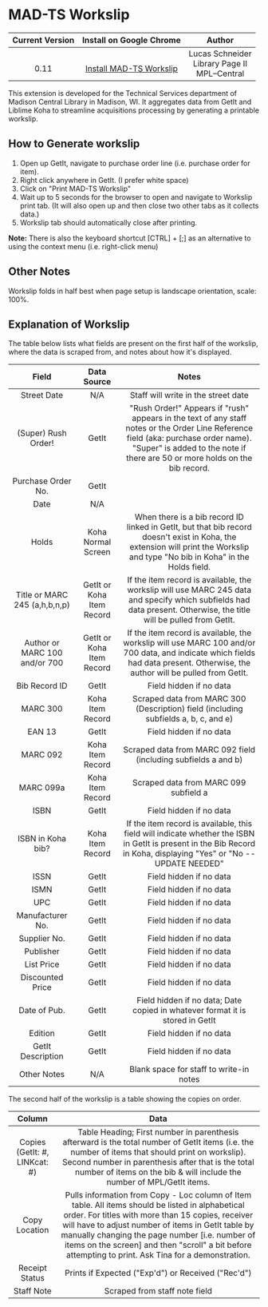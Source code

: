 # MAD-TS Workslip

| Current Version | Install on Google Chrome | Author |
| :-------------: | :----------------: | :----: |
| <br>0.11        | <br>[Install MAD-TS Workslip][1] | Lucas Schneider<br>Library Page II<br>MPL–Central |

This extension is developed for the Technical Services department of Madison Central Library in Madison, WI. It aggregates data from GetIt and Liblime Koha to streamline acquisitions processing by generating a printable workslip.

## How to Generate workslip
1. Open up GetIt, navigate to purchase order line (i.e. purchase order for item).
2. Right click anywhere in GetIt. (I prefer white space)
3. Click on "Print MAD-TS Workslip"
4. Wait up to 5 seconds for the browser to open and navigate to Workslip print tab. (It will also open up and then close two other tabs as it collects data.)
5. Workslip tab should automatically close after printing.

**Note:** There is also the keyboard shortcut [CTRL] + [;] as an alternative to using the context menu (i.e. right-click menu)

## Other Notes
Workslip folds in half best when page setup is landscape orientation, scale: 100%.

## Explanation of Workslip
The table below lists what fields are present on the first half of the workslip, where the data is scraped from, and notes about how it's displayed.

| Field | Data Source | Notes |
| :---: | :---------: | :---: |
| Street Date | N/A | Staff will write in the street date |
| (Super) Rush Order! | GetIt | "Rush Order!" Appears if "rush" appears in the text of any staff notes or the Order Line Reference field (aka: purchase order name). "Super" is added to the note if there are 50 or more holds on the bib record. |
| Purchase Order No. | GetIt |  |
| Date | N/A |  |
| Holds | Koha Normal Screen | When there is a bib record ID linked in GetIt, but that bib record doesn't exist in Koha, the extension will print the Workslip and type "No bib in Koha" in the Holds field. |
| Title or MARC 245 (a,h,b,n,p) | GetIt or Koha Item Record | If the item record is available, the workslip will use MARC 245 data and specify which subfields had data present. Otherwise, the title will be pulled from GetIt. |
| Author or MARC 100 and/or 700 | GetIt or Koha Item Record  | If the item record is available, the workslip will use MARC 100 and/or 700 data, and indicate which fields had data present. Otherwise, the author will be pulled from GetIt. |
| Bib Record ID | GetIt | Field hidden if no data |
| MARC 300 | Koha Item Record | Scraped data from MARC 300 (Description) field (including subfields a, b, c, and e) |
| EAN 13 | GetIt | Field hidden if no data |
| MARC 092 | Koha Item Record  | Scraped data from MARC 092 field (including subfields a and b) |
| MARC 099a | Koha Item Record  | Scraped data from MARC 099 subfield a |
| ISBN | GetIt | Field hidden if no data |
| ISBN in Koha bib? | Koha Item Record | If the item record is available, this field will indicate whether the ISBN in GetIt is present in the Bib Record in Koha, displaying "Yes" or "No -- UPDATE NEEDED" |
| ISSN | GetIt | Field hidden if no data |
| ISMN | GetIt | Field hidden if no data |
| UPC | GetIt | Field hidden if no data |
| Manufacturer No. | GetIt | Field hidden if no data |
| Supplier No. | GetIt | Field hidden if no data |
| Publisher | GetIt | Field hidden if no data |
| List Price | GetIt | Field hidden if no data |
| Discounted Price | GetIt | Field hidden if no data |
| Date of Pub. | GetIt | Field hidden if no data; Date copied in whatever format it is stored in GetIt |
| Edition | GetIt | Field hidden if no data |
| GetIt Description | GetIt | Field hidden if no data |
| Other Notes | N/A | Blank space for staff to write-in notes |

The second half of the workslip is a table showing the copies on order.

| Column | Data |
| :----: | :--: |
| Copies (GetIt: #, LINKcat: #) | Table Heading; First number in parenthesis afterward is the total number of GetIt items (i.e. the number of items that should print on workslip). Second number in parenthesis after that is the total number of items on the bib & will include the number of MPL/GetIt items. |
| Copy Location |  Pulls information from Copy - Loc column of Item table. All items should be listed in alphabetical order. For titles with more than 15 copies, receiver will have to adjust number of items in GetIt table by manually changing the page number [i.e. number of items on the screen] and then "scroll" a bit before attempting to print. Ask Tina for a demonstration. |
| Receipt Status | Prints if Expected ("Exp'd") or Received ("Rec'd") |
| Staff Note | Scraped from staff note field |

  [1]: https://chrome.google.com/webstore/detail/iaofdkhjgbkaappnmefocfheffceihlk
